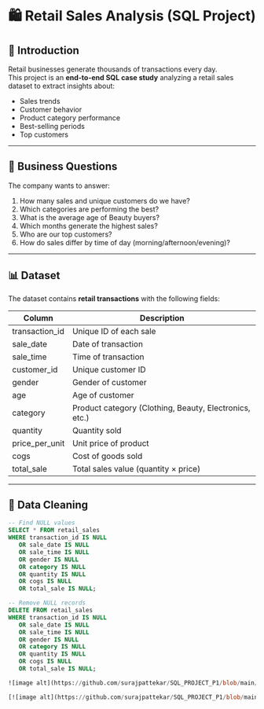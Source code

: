 # 🛍️ Retail Sales Analysis (SQL Project)

## 📌 Introduction
Retail businesses generate thousands of transactions every day.  
This project is an **end-to-end SQL case study** analyzing a retail sales dataset to extract insights about:
- Sales trends  
- Customer behavior  
- Product category performance  
- Best-selling periods  
- Top customers  

---

## 🎯 Business Questions
The company wants to answer:
1. How many sales and unique customers do we have?  
2. Which categories are performing the best?  
3. What is the average age of Beauty buyers?  
4. Which months generate the highest sales?  
5. Who are our top customers?  
6. How do sales differ by time of day (morning/afternoon/evening)?  

---

## 📊 Dataset
The dataset contains **retail transactions** with the following fields:

| Column          | Description                         |
|-----------------|-------------------------------------|
| transaction_id  | Unique ID of each sale              |
| sale_date       | Date of transaction                 |
| sale_time       | Time of transaction                 |
| customer_id     | Unique customer ID                  |
| gender          | Gender of customer                  |
| age             | Age of customer                     |
| category        | Product category (Clothing, Beauty, Electronics, etc.) |
| quantity        | Quantity sold                       |
| price_per_unit  | Unit price of product               |
| cogs            | Cost of goods sold                  |
| total_sale      | Total sales value (quantity × price)|

---

## 🧹 Data Cleaning
```sql
-- Find NULL values
SELECT * FROM retail_sales
WHERE transaction_id IS NULL
   OR sale_date IS NULL
   OR sale_time IS NULL
   OR gender IS NULL
   OR category IS NULL
   OR quantity IS NULL
   OR cogs IS NULL
   OR total_sale IS NULL;

-- Remove NULL records
DELETE FROM retail_sales
WHERE transaction_id IS NULL
   OR sale_date IS NULL
   OR sale_time IS NULL
   OR gender IS NULL
   OR category IS NULL
   OR quantity IS NULL
   OR cogs IS NULL
   OR total_sale IS NULL;

![image alt](https://github.com/surajpattekar/SQL_PROJECT_P1/blob/main/NULL_values.png?raw=true)

[![image alt](https://github.com/surajpattekar/SQL_PROJECT_P1/blob/main/NULL_values.png?raw=true)](https://github.com/surajpattekar/SQL_PROJECT_P1/blob/main/NULL_values.png)
